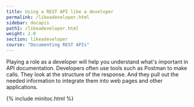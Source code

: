 ```yaml
---
title: Using a REST API like a developer
permalink: /likeadeveloper.html
sidebar: docapis
path1: /likeadeveloper.html
weight: 2.0
section: likeadeveloper
course: "Documenting REST APIs"
---
```


Playing a role as a developer will help you understand what's important in API documentation. Developers often use tools such as Postman to make calls. They look at the structure of the response. And they pull out the needed information to integrate them into web pages and other applications.

{% include minitoc.html %}
